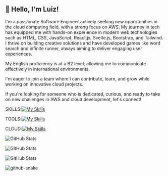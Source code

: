 

## 👋 Hello, I'm Luiz!

I'm a passionate Software Engineer actively seeking new opportunities in the cloud computing field, with a strong focus on AWS. My journey in tech has equipped me with hands-on experience in modern web technologies such as HTML, CSS, JavaScript, React.js, Svelte.js, Bootstrap, and Tailwind. I thrive on building creative solutions and have developed games like word search and infinite runner, always aiming to deliver engaging user experiences.


My English proficiency is at a B2 level, allowing me to communicate effectively in international environments.

I'm eager to join a team where I can contribute, learn, and grow while working on innovative cloud projects.

If you're looking for someone who is dedicated, curious, and ready to take on new challenges in AWS and cloud development, let's connect!

SKILLS:[![My Skills](https://skillicons.dev/icons?i=html,css,js,bootstrap,webpack,bash,,codepen,bun,svelte,tailwind)](https://skillicons.dev)

TOOLS:[![My Skills](https://skillicons.dev/icons?i=git,github,bash,bun,nodejs,codepen,docker,electron,tauri,svelte)](https://skillicons.dev)

CLOUD:[![My Skills](https://skillicons.dev/icons?i=aws,gcp,cloudflare,firebase,terraform,debian,ubuntu,appwrite,vercel)](https://skillicons.dev)

![GitHub Stats](https://github-readme-stats.vercel.app/api?username=luizeduardoraposo&theme=transparent&show_icons=true&hide_border=false&count_private=true&hide_rank=false&card_width=500px&rank_icon=github&include_all_commits=true&number_format=long&show=reviews,discussions_started,discussions_answered,prs_merged,prs_merged_percentage&show_owner=true)

![GitHub Stats](https://github-readme-stats.vercel.app/api/top-langs/?username=luizeduardoraposo&theme=transparent&show_icons=true&hide_border=false&layout=compact&card_width=500px&count_weight=0.5&hide=css)

![GitHub Stats](https://streak-stats.demolab.com?user=luizeduardoraposo&theme=transparent&hide_border=false&card_width=500px)

<picture>
  <source media="(prefers-color-scheme: dark)" srcset="https://github.com/luizeduardoraposo/luizeduardoraposo/blob/output/github-contribution-grid-snake-dark.svg" />
  <source media="(prefers-color-scheme: light)" srcset="https://github.com/luizeduardoraposo/luizeduardoraposo/blob/output/github-contribution-grid-snake.svg" />
  <img alt="github-snake" src="github-snake.svg" />
</picture>